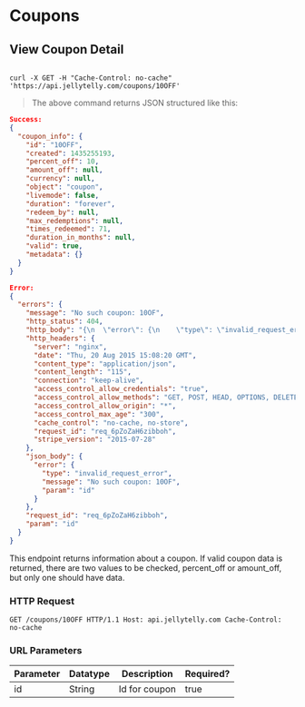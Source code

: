 # Coupons

## View Coupon Detail

```ruby

```

```shell
curl -X GET -H "Cache-Control: no-cache" 'https://api.jellytelly.com/coupons/10OFF'
```

>The above command returns JSON structured like this:

```json
Success:
{
  "coupon_info": {
    "id": "10OFF",
    "created": 1435255193,
    "percent_off": 10,
    "amount_off": null,
    "currency": null,
    "object": "coupon",
    "livemode": false,
    "duration": "forever",
    "redeem_by": null,
    "max_redemptions": null,
    "times_redeemed": 71,
    "duration_in_months": null,
    "valid": true,
    "metadata": {}
  }
}

Error:
{
  "errors": {
    "message": "No such coupon: 10OF",
    "http_status": 404,
    "http_body": "{\n  \"error\": {\n    \"type\": \"invalid_request_error\",\n    \"message\": \"No such coupon: 10OF\",\n    \"param\": \"id\"\n  }\n}\n",
    "http_headers": {
      "server": "nginx",
      "date": "Thu, 20 Aug 2015 15:08:20 GMT",
      "content_type": "application/json",
      "content_length": "115",
      "connection": "keep-alive",
      "access_control_allow_credentials": "true",
      "access_control_allow_methods": "GET, POST, HEAD, OPTIONS, DELETE",
      "access_control_allow_origin": "*",
      "access_control_max_age": "300",
      "cache_control": "no-cache, no-store",
      "request_id": "req_6pZoZaH6zibboh",
      "stripe_version": "2015-07-28"
    },
    "json_body": {
      "error": {
        "type": "invalid_request_error",
        "message": "No such coupon: 10OF",
        "param": "id"
      }
    },
    "request_id": "req_6pZoZaH6zibboh",
    "param": "id"
  }
}
```

This endpoint returns information about a coupon. If valid coupon data is returned, there are two values to be checked, percent_off or amount_off, but only one should have data.

### HTTP Request

`GET /coupons/10OFF HTTP/1.1
Host: api.jellytelly.com
Cache-Control: no-cache`

### URL Parameters

Parameter | Datatype | Description | Required?
--------- | ----------- | ----------- | -----------
id | String | Id for coupon | true
